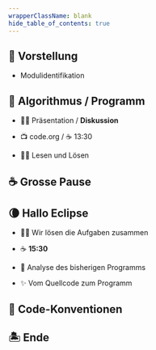 ```yaml
---
wrapperClassName: blank
hide_table_of_contents: true
---
```


<Timeline title="Woche 1">
<Event time="12:45">

## 👋 Vorstellung

- Modulidentifikation

</Event>
<Event time="13:00">

## :butterfly: Algorithmus / Programm

- :man_teacher: Präsentation / **Diskussion**
- :tv: code.org / :coffee: 13:30

- :man_student: Lesen und Lösen

</Event>
<Event time="14:20">

## :coffee: Grosse Pause

</Event>
<Event time="14:40">

## :waning_crescent_moon: Hallo Eclipse

- :man_teacher: Wir lösen die Aufgaben zusammen
- :coffee: **15:30**
- 🧐 Analyse des bisherigen Programms

- :sparkles: Vom Quellcode zum Programm


</Event>
<Event time="15:50">

## :triangular_ruler: Code-Konventionen

</Event>
<Event time="16:15">

## 🏝️ Ende

</Event>
</Timeline>
